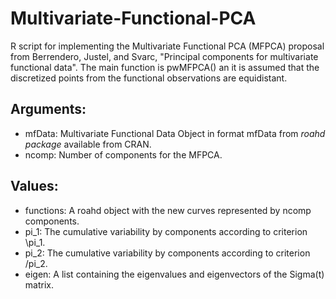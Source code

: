 # Multivariate-Functional-PCA
R script for implementing the Multivariate Functional PCA (MFPCA) proposal from Berrendero, Justel, and Svarc, "Principal components for multivariate functional data".
The main function is pwMFPCA() an it is assumed that the discretized points from the functional observations are equidistant.

## Arguments: 
- mfData: Multivariate Functional Data Object in format mfData from *roahd package* available from CRAN.
- ncomp: Number of components for the MFPCA.

## Values:
- functions: A roahd object with the new curves represented by ncomp components.
- pi_1: The cumulative variability by components according to criterion \pi_1.
- pi_2: The cumulative variability by components according to criterion /pi_2.
- eigen: A list containing the eigenvalues and eigenvectors of the Sigma(t) matrix.
